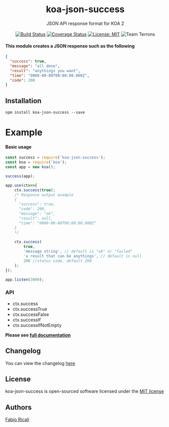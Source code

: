 <div align="center">
<h1>koa-json-success</h1>
JSON API response format for KOA 2
<br/><br/>
<a href="https://travis-ci.org/fabioricali/koa-json-success" target="_blank"><img src="https://travis-ci.org/fabioricali/koa-json-success.svg?branch=master" title="Build Status"/></a>
<a href="https://coveralls.io/github/fabioricali/koa-json-success?branch=master" target="_blank"><img src="https://coveralls.io/repos/github/fabioricali/koa-json-success/badge.svg?branch=master" title="Coverage Status"/></a>
<a href="https://opensource.org/licenses/MIT" target="_blank"><img src="https://img.shields.io/badge/License-MIT-yellow.svg" title="License: MIT"/></a>
<img src="https://img.shields.io/badge/team-terrons-orange.svg" title="Team Terrons"/>
</div>

#### This module creates a JSON response such as the following
```json
{
  "success": true,
  "message": "all done",
  "result": "anythings you want",
  "time": "0000-00-00T00:00:00.000Z",
  "code": 200
}
```

## Installation

```
npm install koa-json-success --save
```

# Example

#### Basic usage

```javascript
const success = require('koa-json-success');
const koa = require('koa');
const app = new koa();

success(app);

app.use(ctx=>{
    ctx.success(true);
    /* Response output example 
    {
      "success": true,
      "code": 200,
      "message": "ok",
      "result": null,
      "time": "0000-00-00T00:00:00.000Z"
    }
    */
    
    ctx.success(
        true,
        'message string', // default is "ok" or "failed"
        'a result that can be anythings', // default is null
        200 //status code, default 200
    );
});

app.listen(3000);
```

### API
- ctx.success
- ctx.successTrue
- ctx.successFalse
- ctx.successIf
- ctx.successIfNotEmpty

**Please see <a href="https://github.com/fabioricali/koa-json-success/blob/master/api.md">full documentation</a>**

## Changelog
You can view the changelog <a target="_blank" href="https://github.com/fabioricali/koa-json-success/blob/master/CHANGELOG.md">here</a>

## License
koa-json-success is open-sourced software licensed under the <a target="_blank" href="http://opensource.org/licenses/MIT">MIT license</a>

## Authors
<a target="_blank" href="http://rica.li">Fabio Ricali</a>
